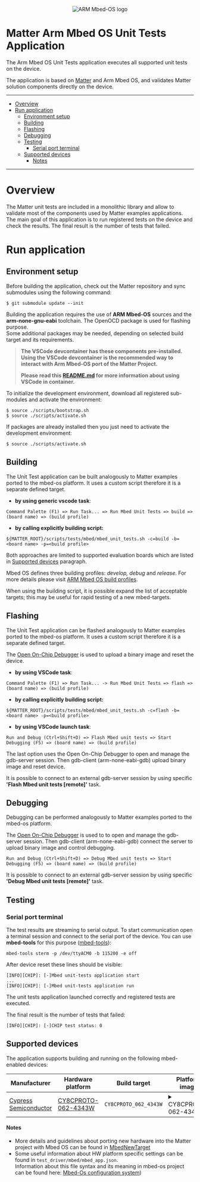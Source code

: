 <p align="center">
  <img src="https://raw.githubusercontent.com/ARMmbed/mbed-os/master/logo.png" alt="ARM Mbed-OS logo"/>
</p>

<h1> Matter Arm Mbed OS Unit Tests Application </h1>

The Arm Mbed OS Unit Tests application executes all supported unit tests on the
device.

The application is based on
[Matter](https://github.com/project-chip/connectedhomeip) and Arm Mbed OS, and
validates Matter solution components directly on the device.

<hr>

-   [Overview](#overview)
-   [Run application](#run-application)
    -   [Environment setup](#environment-setup)
    -   [Building](#building)
    -   [Flashing](#flashing)
    -   [Debugging](#debugging)
    -   [Testing](#testing)
        -   [Serial port terminal](#serial-port-terminal)
    -   [Supported devices](#supported-devices)
        -   [Notes](#notes)

<hr>

# Overview

The Matter unit tests are included in a monolithic library and allow to validate
most of the components used by Matter examples applications. The main goal of
this application is to run registered tests on the device and check the results.
The final result is the number of tests that failed.

# Run application

## Environment setup

Before building the application, check out the Matter repository and sync
submodules using the following command:

    $ git submodule update --init

Building the application requires the use of **ARM Mbed-OS** sources and the
**arm-none-gnu-eabi** toolchain. The OpenOCD package is used for flashing
purpose. <br> Some additional packages may be needed, depending on selected
build target and its requirements.

> **The VSCode devcontainer has these components pre-installed. Using the VSCode
> devcontainer is the recommended way to interact with Arm Mbed-OS port of the
> Matter Project.**
>
> **Please read this [README.md](../../../../docs/VSCODE_DEVELOPMENT.md) for
> more information about using VSCode in container.**

To initialize the development environment, download all registered sub-modules
and activate the environment:

```
$ source ./scripts/bootstrap.sh
$ source ./scripts/activate.sh
```

If packages are already installed then you just need to activate the development
environment:

```
$ source ./scripts/activate.sh
```

## Building

The Unit Test application can be built analogously to Matter examples ported to
the mbed-os platform. It uses a custom script therefore it is a separate defined
target.

-   **by using generic vscode task**:

```
Command Palette (F1) => Run Task... => Run Mbed Unit Tests => build => (board name) => (build profile)
```

-   **by calling explicitly building script:**

```
${MATTER_ROOT}/scripts/tests/mbed/mbed_unit_tests.sh -c=build -b=<board name> -p=<build profile>
```

Both approaches are limited to supported evaluation boards which are listed in
[Supported devices](#supported_devices) paragraph.

Mbed OS defines three building profiles: _develop, debug_ and _release_. For
more details please visit
[ARM Mbed OS build profiles](https://os.mbed.com/docs/mbed-os/latest/program-setup/build-profiles-and-rules.html).

When using the building script, it is possible expand the list of acceptable
targets; this may be useful for rapid testing of a new mbed-targets.

## Flashing

The Unit Test application can be flashed analogously to Matter examples ported
to the mbed-os platform. It uses a custom script therefore it is a separate
defined target.

The [Open On-Chip Debugger](http://openocd.org/) is used to upload a binary
image and reset the device.

-   **by using VSCode task**:

```
Command Palette (F1) => Run Task... -> Run Mbed Unit Tests => flash => (board name) => (build profile)
```

-   **by calling explicitly building script:**

```
${MATTER_ROOT}/scripts/tests/mbed/mbed_unit_tests.sh -c=flash -b=<board name> -p=<build profile>
```

-   **by using VSCode launch task**:

```
Run and Debug (Ctrl+Shift+D) => Flash Mbed unit tests => Start Debugging (F5) => (board name) => (build profile)
```

The last option uses the Open On-Chip Debugger to open and manage the gdb-server
session. Then gdb-client (arm-none-eabi-gdb) upload binary image and reset
device.

It is possible to connect to an external gdb-server session by using specific
**'Flash Mbed unit tests [remote]'** task.

## Debugging

Debugging can be performed analogously to Matter examples ported to the mbed-os
platform.

The [Open On-Chip Debugger](http://openocd.org/) is used to to open and manage
the gdb-server session. Then gdb-client (arm-none-eabi-gdb) connect the server
to upload binary image and control debugging.

```
Run and Debug (Ctrl+Shift+D) => Debug Mbed unit tests => Start Debugging (F5) => (board name) => (build profile)
```

It is possible to connect to an external gdb-server session by using specific
**'Debug Mbed unit tests [remote]'** task.

## Testing

### Serial port terminal

The test results are streaming to serial output. To start communication open a
terminal session and connect to the serial port of the device. You can use
**mbed-tools** for this purpose
([mbed-tools](https://github.com/ARMmbed/mbed-tools)):

    mbed-tools sterm -p /dev/ttyACM0 -b 115200 -e off

After device reset these lines should be visible:

    [INFO][CHIP]: [-]Mbed unit-tests application start
    ...
    [INFO][CHIP]: [-]Mbed unit-tests application run

The unit tests application launched correctly and registered tests are executed.

The final result is the number of tests that failed:

    [INFO][CHIP]: [-]CHIP test status: 0

## Supported devices

The application supports building and running on the following mbed-enabled
devices:

| Manufacturer                                          | Hardware platform                                                         | Build target          | Platform image                                                                                                                                                                 |       Status       | Platform components                                                                                                                                                                                                                                                                |
| ----------------------------------------------------- | ------------------------------------------------------------------------- | --------------------- | ------------------------------------------------------------------------------------------------------------------------------------------------------------------------------ | :----------------: | ---------------------------------------------------------------------------------------------------------------------------------------------------------------------------------------------------------------------------------------------------------------------------------- |
| [Cypress<br> Semiconductor](https://www.cypress.com/) | [CY8CPROTO-062-4343W](https://os.mbed.com/platforms/CY8CPROTO-062-4343W/) | `CY8CPROTO_062_4343W` | <details><summary>CY8CPROTO-062-4343W</summary><img src="https://os.mbed.com/media/cache/platforms/p6_wifi-bt_proto.png.250x250_q85.jpg" alt="CY8CPROTO-062-4343W"/></details> | :heavy_check_mark: | <details><summary>LEDs</summary><ul><li>Board has only one usable LED (LED4) which corresponds to USER LED from UI.</li></ul></details> <details><summary>Buttons</summary><ul><li>Unused</li></ul></details> <details><summary>Slider</summary><ul><li>Unused</li></ul></details> |

#### Notes

-   More details and guidelines about porting new hardware into the Matter
    project with Mbed OS can be found in
    [MbedNewTarget](../../../../docs/guides/mbedos_add_new_target.md)
-   Some useful information about HW platform specific settings can be found in
    `test_driver/mbed/mbed_app.json`.  
    Information about this file syntax and its meaning in mbed-os project can be
    found here:
    [Mbed-Os configuration system](https://os.mbed.com/docs/mbed-os/latest/program-setup/advanced-configuration.html))

